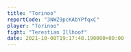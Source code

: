 ```yaml
---
title: "Torinoo"
reportCode: "3NWZ9pcKAbYPfqxC"
player: "Torinoo"
fight: "Terestian Illhoof"
date: 2021-10-08T19:17:48.190000+00:00
---
```

